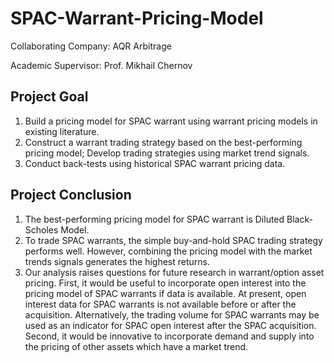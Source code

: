 # SPAC-Warrant-Pricing-Model

Collaborating Company: AQR Arbitrage

Academic Supervisor: Prof. Mikhail Chernov

## Project Goal
1. Build a pricing model for SPAC warrant using warrant pricing models in existing literature.
2. Construct a warrant trading strategy based on the best-performing pricing model; Develop trading strategies using market trend signals.
3. Conduct back-tests using historical SPAC warrant pricing data.

## Project Conclusion
1. The best-performing pricing model for SPAC warrant is Diluted Black-Scholes Model.
2. To trade SPAC warrants, the simple buy-and-hold SPAC trading strategy performs well. However, combining the pricing model with the market trends signals generates the highest returns.
3. Our analysis raises questions for future research in warrant/option asset pricing. First, it would be useful to incorporate open interest into the pricing model of SPAC warrants if data is available. At present, open interest data for SPAC warrants is not available before or after the acquisition. Alternatively, the trading volume for SPAC warrants may be used as an indicator for SPAC open interest after the SPAC acquisition. Second, it would be innovative to incorporate demand and supply into the pricing of other assets which have a market trend.
